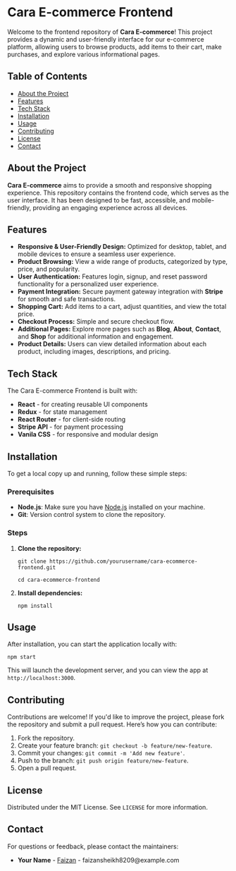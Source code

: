 <h1>Cara E-commerce Frontend</h1>

<p>Welcome to the frontend repository of <strong>Cara E-commerce</strong>! This project provides a dynamic and user-friendly interface for our e-commerce platform, allowing users to browse products, add items to their cart, make purchases, and explore various informational pages.</p>

<h2>Table of Contents</h2>
<ul>
    <li><a href="#about-the-project">About the Project</a></li>
    <li><a href="#features">Features</a></li>
    <li><a href="#tech-stack">Tech Stack</a></li>
    <li><a href="#installation">Installation</a></li>
    <li><a href="#usage">Usage</a></li>
    <li><a href="#contributing">Contributing</a></li>
    <li><a href="#license">License</a></li>
    <li><a href="#contact">Contact</a></li>
</ul>

<h2 id="about-the-project">About the Project</h2>
<p><strong>Cara E-commerce</strong> aims to provide a smooth and responsive shopping experience. This repository contains the frontend code, which serves as the user interface. It has been designed to be fast, accessible, and mobile-friendly, providing an engaging experience across all devices.</p>

<h2 id="features">Features</h2>
<ul>
    <li><strong>Responsive & User-Friendly Design:</strong> Optimized for desktop, tablet, and mobile devices to ensure a seamless user experience.</li>
    <li><strong>Product Browsing:</strong> View a wide range of products, categorized by type, price, and popularity.</li>
    <li><strong>User Authentication:</strong> Features login, signup, and reset password functionality for a personalized user experience.</li>
    <li><strong>Payment Integration:</strong> Secure payment gateway integration with <strong>Stripe</strong> for smooth and safe transactions.</li>
    <li><strong>Shopping Cart:</strong> Add items to a cart, adjust quantities, and view the total price.</li>
    <li><strong>Checkout Process:</strong> Simple and secure checkout flow.</li>
    <li><strong>Additional Pages:</strong> Explore more pages such as <strong>Blog</strong>, <strong>About</strong>, <strong>Contact</strong>, and <strong>Shop</strong> for additional information and engagement.</li>
    <li><strong>Product Details:</strong> Users can view detailed information about each product, including images, descriptions, and pricing.</li>
</ul>

<h2 id="tech-stack">Tech Stack</h2>
<p>The Cara E-commerce Frontend is built with:</p>
<ul>
    <li><strong>React</strong> - for creating reusable UI components</li>
    <li><strong>Redux</strong> - for state management</li>
    <li><strong>React Router</strong> - for client-side routing</li>
    <li><strong>Stripe API</strong> - for payment processing</li>
    <li><strong>Vanila CSS</strong> - for responsive and modular design</li>

</ul>

<h2 id="installation">Installation</h2>
<p>To get a local copy up and running, follow these simple steps:</p>

<h3>Prerequisites</h3>
<ul>
    <li><strong>Node.js</strong>: Make sure you have <a href="https://nodejs.org/">Node.js</a> installed on your machine.</li>
    <li><strong>Git</strong>: Version control system to clone the repository.</li>
</ul>

<h3>Steps</h3>
<ol>
    <li><strong>Clone the repository:</strong>
        <pre><code>git clone https://github.com/yourusername/cara-ecommerce-frontend.git</code></pre>
        <pre><code>cd cara-ecommerce-frontend</code></pre>
    </li>
    <li><strong>Install dependencies:</strong>
        <pre><code>npm install</code></pre>
    </li>
</ol>

<h2 id="usage">Usage</h2>
<p>After installation, you can start the application locally with:</p>
<pre><code>npm start</code></pre>
<p>This will launch the development server, and you can view the app at <code>http://localhost:3000</code>.</p>

<h2 id="contributing">Contributing</h2>
<p>Contributions are welcome! If you'd like to improve the project, please fork the repository and submit a pull request. Here’s how you can contribute:</p>
<ol>
    <li>Fork the repository.</li>
    <li>Create your feature branch: <code>git checkout -b feature/new-feature</code>.</li>
    <li>Commit your changes: <code>git commit -m 'Add new feature'</code>.</li>
    <li>Push to the branch: <code>git push origin feature/new-feature</code>.</li>
    <li>Open a pull request.</li>
</ol>

<h2 id="license">License</h2>
<p>Distributed under the MIT License. See <code>LICENSE</code> for more information.</p>

<h2 id="contact">Contact</h2>
<p>For questions or feedback, please contact the maintainers:</p>
<ul>
    <li><strong>Your Name</strong> - <a href="https://github.com/Faizan">Faizan</a> - faizansheikh8209@example.com</li>
</ul>
